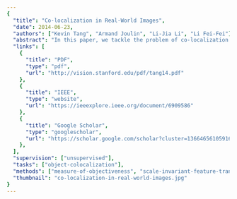 ```yaml
---
{
  "title": "Co-localization in Real-World Images",
  "date": 2014-06-23,
  "authors": ["Kevin Tang", "Armand Joulin", "Li-Jia Li", "Li Fei-Fei"],
  "abstract": "In this paper, we tackle the problem of co-localization in real-world images. Co-localization is the problem of simultaneously localizing (with bounding boxes) objects of the same class across a set of distinct images. Although similar problems such as co-segmentation and weakly supervised localization have been previously studied, we focus on being able to perform co-localization in real-world settings, which are typically characterized by large amounts of intra-class variation, inter-class diversity, and annotation noise. To address these issues, we present a joint image-box formulation for solving the co-localization problem, and show how it can be relaxed to a convex quadratic program which can be efficiently solved. We perform an extensive evaluation of our method compared to previous state-of-the-art approaches on the challenging PASCAL VOC 2007 and Object Discovery datasets. In addition, we also present a large-scale study of co-localization on ImageNet, involving ground-truth annotations for 3, 624 classes and approximately 1 million images.",
  "links": [
    {
      "title": "PDF",
      "type": "pdf",
      "url": "http://vision.stanford.edu/pdf/tang14.pdf"
    },
    {
      "title": "IEEE",
      "type": "website",
      "url": "https://ieeexplore.ieee.org/document/6909586"
    },
    {
      "title": "Google Scholar",
      "type": "googlescholar",
      "url": "https://scholar.google.com/scholar?cluster=1366465610591697332"
    },
  ],
  "supervision": ["unsupervised"],
  "tasks": ["object-colocalization"],
  "methods": ["measure-of-objectiveness", "scale-invariant-feature-transform", "contrast-based-saliency"],
  "thumbnail": "co-localization-in-real-world-images.jpg"
}
---
```

